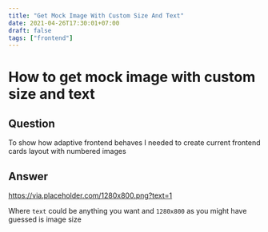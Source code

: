 ```yaml
---
title: "Get Mock Image With Custom Size And Text"
date: 2021-04-26T17:30:01+07:00
draft: false
tags: ["frontend"]
---
```


# How to get mock image with custom size and text

## Question

To show how adaptive frontend behaves I needed to create current frontend cards layout with numbered images

## Answer

https://via.placeholder.com/1280x800.png?text=1

Where `text` could be anything you want and `1280x800` as you might have guessed is image size
